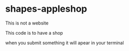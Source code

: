 # shapes-appleshop
This is not a website

This code is to have a shop 

when you submit something it will apear in your terminal
